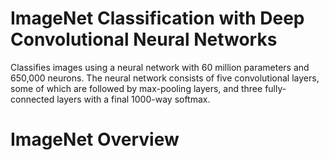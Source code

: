 # ImageNet Classification with Deep Convolutional Neural Networks

Classifies images using a neural network with 60 million parameters and 650,000 neurons. The neural network consists of five convolutional layers, some of which are followed by max-pooling layers, and three fully-connected layers with a final 1000-way softmax.

# ImageNet Overview


